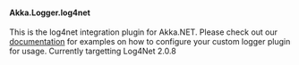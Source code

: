 #### Akka.Logger.log4net ####

This is the log4net integration plugin for Akka.NET. Please check out our [documentation](http://getakka.net/docs/Logging) for examples on how to configure your custom logger plugin for usage.
Currently targetting Log4Net 2.0.8
